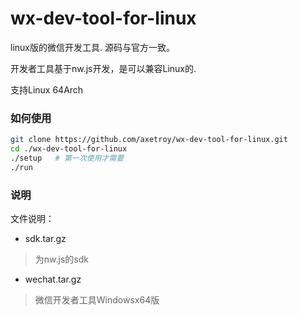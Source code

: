 # wx-dev-tool-for-linux
linux版的微信开发工具. 源码与官方一致。

开发者工具基于nw.js开发，是可以兼容Linux的.

支持Linux 64Arch

### 如何使用

```bash
git clone https://github.com/axetroy/wx-dev-tool-for-linux.git
cd ./wx-dev-tool-for-linux
./setup   # 第一次使用才需要
./run
```

### 说明

文件说明： 

- sdk.tar.gz
> 为nw.js的sdk

- wechat.tar.gz
> 微信开发者工具Windowsx64版
